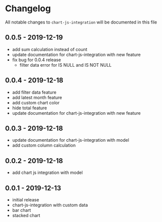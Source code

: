 # Changelog

All notable changes to `chart-js-integration` will be documented in this file

## 0.0.5 - 2019-12-19

- add sum calculation instead of count
- update documentation for chart-js-integration with new feature
- fix bug for 0.0.4 release
    - filter data error for IS NULL and IS NOT NULL

## 0.0.4 - 2019-12-18

- add filter data feature
- add latest month feature
- add custom chart color
- hide total feature
- update documentation for chart-js-integration with new feature

## 0.0.3 - 2019-12-18

- update documentation for chart-js-integration with model
- add custom column calculation

## 0.0.2 - 2019-12-18

- add chart js integration with model

## 0.0.1 - 2019-12-13

- initial release
- chart-js-integration with custom data
- bar chart
- stacked chart
